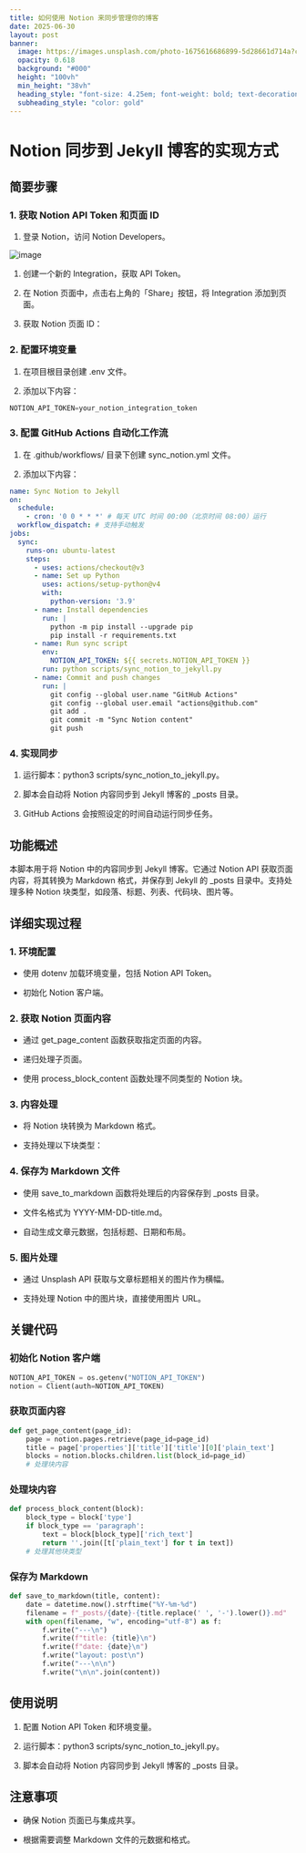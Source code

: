 ```yaml
---
title: 如何使用 Notion 来同步管理你的博客
date: 2025-06-30
layout: post
banner:
  image: https://images.unsplash.com/photo-1675616686899-5d28661d714a?crop=entropy&cs=tinysrgb&fit=max&fm=jpg&ixid=M3w2OTIwMzJ8MHwxfHJhbmRvbXx8fHx8fHx8fDE3NTEyNDg1NjR8&ixlib=rb-4.1.0&q=80&w=1080
  opacity: 0.618
  background: "#000"
  height: "100vh"
  min_height: "38vh"
  heading_style: "font-size: 4.25em; font-weight: bold; text-decoration: underline"
  subheading_style: "color: gold"
---
```


# Notion 同步到 Jekyll 博客的实现方式

## 简要步骤

### 1. 获取 Notion API Token 和页面 ID

1. 登录 Notion，访问 Notion Developers。

![image](https://prod-files-secure.s3.us-west-2.amazonaws.com/a7a0cc5a-89b9-4cda-8686-1fba0ca52f40/d19c1afe-dea5-4312-9333-786b0ba83054/image.png?X-Amz-Algorithm=AWS4-HMAC-SHA256&X-Amz-Content-Sha256=UNSIGNED-PAYLOAD&X-Amz-Credential=ASIAZI2LB466X4ECCHI4%2F20250630%2Fus-west-2%2Fs3%2Faws4_request&X-Amz-Date=20250630T015604Z&X-Amz-Expires=3600&X-Amz-Security-Token=IQoJb3JpZ2luX2VjELX%2F%2F%2F%2F%2F%2F%2F%2F%2F%2FwEaCXVzLXdlc3QtMiJHMEUCIQDEVhUDao5TearRtaoYIoDiIFS6aABeZ1ig%2BjIdi5kNhAIgUyOBx3Wdkc0N9LJ8zOC7qXLm9wQxav24RSnldQ4k3akqiAQIrv%2F%2F%2F%2F%2F%2F%2F%2F%2F%2FARAAGgw2Mzc0MjMxODM4MDUiDDvw%2F0oNTmaoJWxZTyrcA6sjKeYLu1bRR%2FgTZ09QE1DMjz8V6UNlVfaaeGJavLr7BAakiuatTXczMZ7I5cHiMGY3c2GwAfhn5rDsuj2A3dD%2BASO62bh6tElvLEXV8HOsDHLrE5f%2BSbor8rAQ34bNVOHwPs8YXZUhj5p8DcO2AO7Q7WW%2FjkU9bsxXbK1aqWwJiKiSUBroPg44omEHG8eJLng3mxGWs4XHIENAeuwwENpaMh9N56KtqKcUwXvnlEYuhdi5ZUT7Hd9Xn3kUPcMw4vmN64AdrQpFuuAfSDGmKMXcbKNxhODermBs8sfr9%2FbGGbEuSkNvyiKI%2FLACNPYLDfbFCtyVrC42zSscLMdba42nJtxQSq5Z%2BmLNg3wVsSieJAf94e9k1GmW0%2BDRHh4zOHwfTGGwpvmFy6Ss2AHO%2Fu55pkSk6rZCbjQfBOtDtrSAF5X8yzdZ%2Fw4XXuXH8HjifHMu4OKZCTwzZyj8hJDCUKDDlysqHZWTZtUb52o91RdrV2uUkqWilE9Fw%2FI2BQb0ufTEH76kkpwJHBUXmJ8AJFdgmM3ao%2FdPZ%2F5rs5CtS8URVt%2BEZUbQNBdGn%2Bf1C%2FnCK0BE35nKLhWx0PxyiIgoJZVdrcEbykDK4oDIESs5ioNjD2miB69qIlMeL6hSMMvNhsMGOqUB5SvQFBV2P%2Bu9339t3iRKnhH1uPV%2FaGLzsPQHRWYTEdZ%2FhII5r3UpsUf3YwQhxmR8w7b%2Bbzl7%2Fnm56FmJuTrMWTGKZWMYurCi1KFSDViNPS4PfleIcpOkrjEbuV8E1ki6mykjJjnlsrQGqTugdWYJ%2Fh6KtiUvd5%2FwXm8FwV1Fy1fxog1FQT45I7DYZip0pTqKDO2MLJr6aJg2B3amflKX8wkK0qz9&X-Amz-Signature=e6e49a76a3b784ebe1c2a631e064ebc0f27e69b49479855e6dee37cf705f0585&X-Amz-SignedHeaders=host&x-amz-checksum-mode=ENABLED&x-id=GetObject)

1. 创建一个新的 Integration，获取 API Token。

1. 在 Notion 页面中，点击右上角的「Share」按钮，将 Integration 添加到页面。

1. 获取 Notion 页面 ID：


### 2. 配置环境变量

1. 在项目根目录创建 .env 文件。

1. 添加以下内容：

```javascript
NOTION_API_TOKEN=your_notion_integration_token
```

### 3. 配置 GitHub Actions 自动化工作流

1. 在 .github/workflows/ 目录下创建 sync_notion.yml 文件。

1. 添加以下内容：

```yaml
name: Sync Notion to Jekyll
on:
  schedule:
    - cron: '0 0 * * *' # 每天 UTC 时间 00:00（北京时间 08:00）运行
  workflow_dispatch: # 支持手动触发
jobs:
  sync:
    runs-on: ubuntu-latest
    steps:
      - uses: actions/checkout@v3
      - name: Set up Python
        uses: actions/setup-python@v4
        with:
          python-version: '3.9'
      - name: Install dependencies
        run: |
          python -m pip install --upgrade pip
          pip install -r requirements.txt
      - name: Run sync script
        env:
          NOTION_API_TOKEN: ${{ secrets.NOTION_API_TOKEN }}
        run: python scripts/sync_notion_to_jekyll.py
      - name: Commit and push changes
        run: |
          git config --global user.name "GitHub Actions"
          git config --global user.email "actions@github.com"
          git add .
          git commit -m "Sync Notion content"
          git push
```

### 4. 实现同步

1. 运行脚本：python3 scripts/sync_notion_to_jekyll.py。

1. 脚本会自动将 Notion 内容同步到 Jekyll 博客的 _posts 目录。

1. GitHub Actions 会按照设定的时间自动运行同步任务。

## 功能概述

本脚本用于将 Notion 中的内容同步到 Jekyll 博客。它通过 Notion API 获取页面内容，将其转换为 Markdown 格式，并保存到 Jekyll 的 _posts 目录中。支持处理多种 Notion 块类型，如段落、标题、列表、代码块、图片等。

## 详细实现过程

### 1. 环境配置

- 使用 dotenv 加载环境变量，包括 Notion API Token。

- 初始化 Notion 客户端。

### 2. 获取 Notion 页面内容

- 通过 get_page_content 函数获取指定页面的内容。

- 递归处理子页面。

- 使用 process_block_content 函数处理不同类型的 Notion 块。

### 3. 内容处理

- 将 Notion 块转换为 Markdown 格式。

- 支持处理以下块类型：


### 4. 保存为 Markdown 文件

- 使用 save_to_markdown 函数将处理后的内容保存到 _posts 目录。

- 文件名格式为 YYYY-MM-DD-title.md。

- 自动生成文章元数据，包括标题、日期和布局。

### 5. 图片处理

- 通过 Unsplash API 获取与文章标题相关的图片作为横幅。

- 支持处理 Notion 中的图片块，直接使用图片 URL。

## 关键代码

### 初始化 Notion 客户端

```python
NOTION_API_TOKEN = os.getenv("NOTION_API_TOKEN")
notion = Client(auth=NOTION_API_TOKEN)
```

### 获取页面内容

```python
def get_page_content(page_id):
    page = notion.pages.retrieve(page_id=page_id)
    title = page['properties']['title']['title'][0]['plain_text']
    blocks = notion.blocks.children.list(block_id=page_id)
    # 处理块内容
```

### 处理块内容

```python
def process_block_content(block):
    block_type = block['type']
    if block_type == 'paragraph':
        text = block[block_type]['rich_text']
        return ''.join([t['plain_text'] for t in text])
    # 处理其他块类型
```

### 保存为 Markdown

```python
def save_to_markdown(title, content):
    date = datetime.now().strftime("%Y-%m-%d")
    filename = f"_posts/{date}-{title.replace(' ', '-').lower()}.md"
    with open(filename, "w", encoding="utf-8") as f:
        f.write("---\n")
        f.write(f"title: {title}\n")
        f.write(f"date: {date}\n")
        f.write("layout: post\n")
        f.write("---\n\n")
        f.write("\n\n".join(content))
```

## 使用说明

1. 配置 Notion API Token 和环境变量。

1. 运行脚本：python3 scripts/sync_notion_to_jekyll.py。

1. 脚本会自动将 Notion 内容同步到 Jekyll 博客的 _posts 目录。

## 注意事项

- 确保 Notion 页面已与集成共享。

- 根据需要调整 Markdown 文件的元数据和格式。